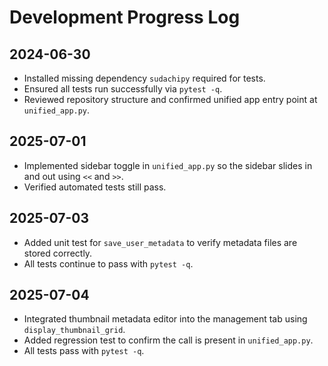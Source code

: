 # Development Progress Log

## 2024-06-30
- Installed missing dependency `sudachipy` required for tests.
- Ensured all tests run successfully via `pytest -q`.
- Reviewed repository structure and confirmed unified app entry point at `unified_app.py`.

## 2025-07-01
- Implemented sidebar toggle in `unified_app.py` so the sidebar slides in and out using `<<` and `>>`.
- Verified automated tests still pass.


## 2025-07-03
- Added unit test for `save_user_metadata` to verify metadata files are stored correctly.
- All tests continue to pass with `pytest -q`.

## 2025-07-04
- Integrated thumbnail metadata editor into the management tab using `display_thumbnail_grid`.
- Added regression test to confirm the call is present in `unified_app.py`.
- All tests pass with `pytest -q`.
